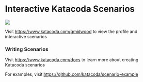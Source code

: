 # Interactive Katacoda Scenarios

[![](http://shields.katacoda.com/katacoda/gmidwood/count.svg)](https://www.katacoda.com/gmidwood "Get your profile on Katacoda.com")

Visit https://www.katacoda.com/gmidwood to view the profile and interactive scenarios

### Writing Scenarios
Visit https://www.katacoda.com/docs to learn more about creating Katacoda scenarios

For examples, visit https://github.com/katacoda/scenario-example
